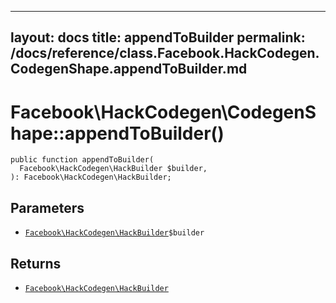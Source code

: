 
***

layout: docs
title: appendToBuilder
permalink: /docs/reference/class.Facebook.HackCodegen.CodegenShape.appendToBuilder.md
---







# Facebook\\HackCodegen\\CodegenShape::appendToBuilder()




``` Hack
public function appendToBuilder(
  Facebook\HackCodegen\HackBuilder $builder,
): Facebook\HackCodegen\HackBuilder;
```




## Parameters




- [` Facebook\HackCodegen\HackBuilder `](<class.Facebook.HackCodegen.HackBuilder.md>)`` $builder ``




## Returns




+ [` Facebook\HackCodegen\HackBuilder `](<class.Facebook.HackCodegen.HackBuilder.md>)